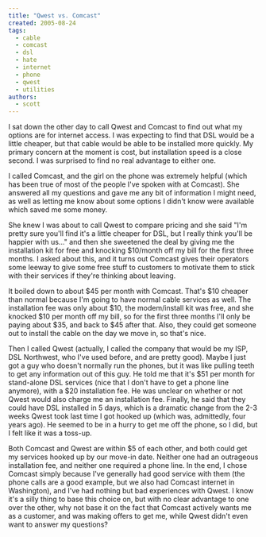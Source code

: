 ```yaml
---
title: "Qwest vs. Comcast"
created: 2005-08-24
tags: 
  - cable
  - comcast
  - dsl
  - hate
  - internet
  - phone
  - qwest
  - utilities
authors: 
  - scott
---
```


I sat down the other day to call Qwest and Comcast to find out what my options are for internet access. I was expecting to find that DSL would be a little cheaper, but that cable would be able to be installed more quickly. My primary concern at the moment is cost, but installation speed is a close second. I was surprised to find no real advantage to either one.

I called Comcast, and the girl on the phone was extremely helpful (which has been true of most of the people I've spoken with at Comcast). She answered all my questions and gave me any bit of information I might need, as well as letting me know about some options I didn't know were available which saved me some money.

She knew I was about to call Qwest to compare pricing and she said "I'm pretty sure you'll find it's a little cheaper for DSL, but I really think you'll be happier with us..." and then she sweetened the deal by giving me the installation kit for free and knocking $10/month off my bill for the first three months. I asked about this, and it turns out Comcast gives their operators some leeway to give some free stuff to customers to motivate them to stick with their services if they're thinking about leaving.

It boiled down to about $45 per month with Comcast. That's $10 cheaper than normal because I'm going to have normal cable services as well. The installation fee was only about $10, the modem/install kit was free, and she knocked $10 per month off my bill, so for the first three months I'll only be paying about $35, and back to $45 after that. Also, they could get someone out to install the cable on the day we move in, so that's nice.

Then I called Qwest (actually, I called the company that would be my ISP, DSL Northwest, who I've used before, and are pretty good). Maybe I just got a guy who doesn't normally run the phones, but it was like pulling teeth to get any information out of this guy. He told me that it's $51 per month for stand-alone DSL services (nice that I don't have to get a phone line anymore), with a $20 installation fee. He was unclear on whether or not Qwest would also charge me an installation fee. Finally, he said that they could have DSL installed in 5 days, which is a dramatic change from the 2-3 weeks Qwest took last time I got hooked up (which was, admittedly, four years ago). He seemed to be in a hurry to get me off the phone, so I did, but I felt like it was a toss-up.

Both Comcast and Qwest are within $5 of each other, and both could get my services hooked up by our move-in date. Neither one had an outrageous installation fee, and neither one required a phone line. In the end, I chose Comcast simply because I've generally had good service with them (the phone calls are a good example, but we also had Comcast internet in Washington), and I've had nothing but bad experiences with Qwest. I know it's a silly thing to base this choice on, but with no clear advantage to one over the other, why not base it on the fact that Comcast actively wants me as a customer, and was making offers to get me, while Qwest didn't even want to answer my questions?
